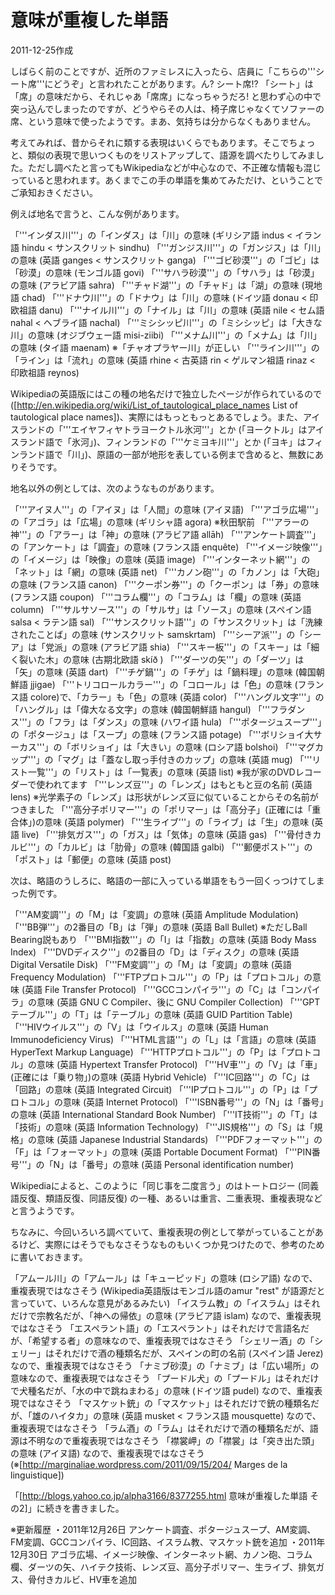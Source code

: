 # 意味が重複した単語

2011-12-25作成

しばらく前のことですが、近所のファミレスに入ったら、店員に「こちらの'''シート席'''にどうぞ」と言われたことがあります。ん? シート席!? 「シート」は「席」の意味だから、それじゃあ「席席」になっちゃうだろ! と思わず心の中で突っ込んでしまったのですが、どうやらその人は、椅子席じゃなくてソファーの席、という意味で使ったようです。まあ、気持ちは分からなくもありません。

考えてみれば、昔からそれに類する表現はいくらでもあります。そこでちょっと、類似の表現で思いつくものをリストアップして、語源を調べたりしてみました。ただし調べたと言ってもWikipediaなどが中心なので、不正確な情報も混じっていると思われます。あくまでこの手の単語を集めてみただけ、ということでご承知おきください。

例えば地名で言うと、こんな例があります。

「'''インダス川'''」の「インダス」は「川」の意味 (ギリシア語 indus < イラン語 hindu < サンスクリット sindhu)
「'''ガンジス川'''」の「ガンジス」は「川」の意味 (英語 ganges < サンスクリット ganga)
「'''ゴビ砂漠'''」の「ゴビ」は「砂漠」の意味 (モンゴル語 govi)
「'''サハラ砂漠'''」の「サハラ」は「砂漠」の意味 (アラビア語 sahra)
「'''チャド湖'''」の「チャド」は「湖」の意味 (現地語 chad)
「'''ドナウ川'''」の「ドナウ」は「川」の意味 (ドイツ語 donau < 印欧祖語 danu)
「'''ナイル川'''」の「ナイル」は「川」の意味 (英語 nile < セム語 nahal < ヘブライ語 nachal)
「'''ミシシッピ川'''」の「ミシシッピ」は「大きな川」の意味 (オジブウェー語 misi-ziibi)
「'''メナム川'''」の「メナム」は「川」の意味 (タイ語 maenam) ※「チャオプラヤー川」が正しい
「'''ライン川'''」の「ライン」は「流れ」の意味 (英語 rhine < 古英語 rin < ゲルマン祖語 rinaz < 印欧祖語 reynos)

Wikipediaの英語版にはこの種の地名だけで独立したページが作られているので ([http://en.wikipedia.org/wiki/List_of_tautological_place_names List of tautological place names])、実際にはもっともっとあるでしょう。また、アイスランドの「'''エイヤフィヤトラヨークトル氷河'''」とか (「ヨークトル」はアイスランド語で「氷河」)、フィンランドの「'''ケミヨキ川'''」とか (「ヨキ」はフィンランド語で「川」)、原語の一部が地形を表している例まで含めると、無数にありそうです。

地名以外の例としては、次のようなものがあります。

「'''アイヌ人'''」の「アイヌ」は「人間」の意味 (アイヌ語)
「'''アゴラ広場'''」の「アゴラ」は「広場」の意味 (ギリシャ語 agora) ※秋田駅前
「'''アラーの神'''」の「アラー」は「神」の意味 (アラビア語 allāh)
「'''アンケート調査'''」の「アンケート」は「調査」の意味 (フランス語 enquête)
「'''イメージ映像'''」の「イメージ」は「映像」の意味 (英語 image)
「'''インターネット網'''」の「ネット」は「網」の意味 (英語 net)
「'''カノン砲'''」の「カノン」は「大砲」の意味 (フランス語 canon)
「'''クーポン券'''」の「クーポン」は「券」の意味 (フランス語 coupon)
「'''コラム欄'''」の「コラム」は「欄」の意味 (英語 column)
「'''サルサソース'''」の「サルサ」は「ソース」の意味 (スペイン語 salsa < ラテン語 sal)
「'''サンスクリット語'''」の「サンスクリット」は「洗練されたことば」の意味 (サンスクリット samskrtam)
「'''シーア派'''」の「シーア」は「党派」の意味 (アラビア語 shia)
「'''スキー板'''」の「スキー」は「細く裂いた木」の意味 (古期北欧語 skíð )
「'''ダーツの矢'''」の「ダーツ」は「矢」の意味 (英語 dart)
「'''チゲ鍋'''」の「チゲ」は「鍋料理」の意味 (韓国朝鮮語 jjigae)
「'''トリコロールカラー'''」の「コロール」は「色」の意味 (フランス語 colore)で、「カラー」も「色」の意味 (英語 color)
「'''ハングル文字'''」の「ハングル」は「偉大なる文字」の意味 (韓国朝鮮語 hangul)
「'''フラダンス'''」の「フラ」は「ダンス」の意味 (ハワイ語 hula)
「'''ポタージュスープ'''」の「ポタージュ」は「スープ」の意味 (フランス語 potage)
「'''ボリショイ大サーカス'''」の「ボリショイ」は「大きい」の意味 (ロシア語 bolshoi)
「'''マグカップ'''」の「マグ」は「蓋なし取っ手付きのカップ」の意味 (英語 mug)
「'''リスト一覧'''」の「リスト」は「一覧表」の意味 (英語 list) ※我が家のDVDレコーダーで使われてます
「'''レンズ豆'''」の「レンズ」はもともと豆の名前 (英語 lens) ※光学素子の「レンズ」は形状がレンズ豆に似ていることからその名前がつきました
「'''高分子ポリマー'''」の「ポリマー」は「高分子」(正確には「重合体」)の意味 (英語 polymer)
「'''生ライブ'''」の「ライブ」は「生」の意味 (英語 live)
「'''排気ガス'''」の「ガス」は「気体」の意味 (英語 gas)
「'''骨付きカルビ'''」の「カルビ」は「肋骨」の意味 (韓国語 galbi)
「'''郵便ポスト'''」の「ポスト」は「郵便」の意味 (英語 post)

次は、略語のうしろに、略語の一部に入っている単語をもう一回くっつけてしまった例です。

「'''AM変調'''」の「M」は「変調」の意味 (英語 Amplitude Modulation)
「'''BB弾'''」の2番目の「B」は「弾」の意味 (英語 Ball Bullet) ※ただしBall Bearing説もあり
「'''BMI指数'''」の「I」は「指数」の意味 (英語 Body Mass Index)
「'''DVDディスク'''」の2番目の「D」は「ディスク」の意味 (英語 Digital Versatile Disk)
「'''FM変調'''」の「M」は「変調」の意味 (英語 Frequency Modulation)
「'''FTPプロトコル'''」の「P」は「プロトコル」の意味 (英語 File Transfer Protocol)
「'''GCCコンパイラ'''」の「C」は「コンパイラ」の意味 (英語 GNU C Compiler、後に GNU Compiler Collection)
「'''GPTテーブル'''」の「T」は「テーブル」の意味 (英語 GUID Partition Table)
「'''HIVウイルス'''」の「V」は「ウイルス」の意味 (英語 Human Immunodeficiency Virus)
「'''HTML言語'''」の「L」は「言語」の意味 (英語 HyperText Markup Language)
「'''HTTPプロトコル'''」の「P」は「プロトコル」の意味 (英語 Hypertext Transfer Protocol)
「'''HV車'''」の「V」は「車」(正確には「乗り物」)の意味 (英語 Hybrid Vehicle)
「'''IC回路'''」の「C」は「回路」の意味 (英語 Integrated Circuit)
「'''IPプロトコル'''」の「P」は「プロトコル」の意味 (英語 Internet Protocol)
「'''ISBN番号'''」の「N」は「番号」の意味 (英語 International Standard Book Number)
「'''IT技術'''」の「T」は「技術」の意味 (英語 Information Technology)
「'''JIS規格'''」の「S」は「規格」の意味 (英語 Japanese Industrial Standards)
「'''PDFフォーマット'''」の「F」は「フォーマット」の意味 (英語 Portable Document Format)
「'''PIN番号'''」の「N」は「番号」の意味 (英語 Personal identification number)

Wikipediaによると、このように「同じ事を二度言う」のはトートロジー (同義語反復、類語反復、同語反復) の一種、あるいは重言、二重表現、重複表現などと言うようです。

ちなみに、今回いろいろ調べていて、重複表現の例として挙がっていることがあるけど、実際にはそうでもなさそうなものもいくつか見つけたので、参考のために書いておきます。

「アムール川」の「アムール」は「キューピッド」の意味 (ロシア語) なので、重複表現ではなさそう (Wikipedia英語版はモンゴル語のamur "rest" が語源だと言っていて、いろんな意見があるみたい)
「イスラム教」の「イスラム」はそれだけで宗教名だが、「神への帰依」の意味 (アラビア語 islam) なので、重複表現ではなさそう
「エスペラント語」の「エスペラント」はそれだけで言語名だが、「希望する者」の意味なので、重複表現ではなさそう
「シェリー酒」の「シェリー」はそれだけで酒の種類名だが、スペインの町の名前 (スペイン語 Jerez) なので、重複表現ではなさそう
「ナミブ砂漠」の「ナミブ」は「広い場所」の意味なので、重複表現ではなさそう
「プードル犬」の「プードル」はそれだけで犬種名だが、「水の中で跳ねまわる」の意味 (ドイツ語 pudel) なので、重複表現ではなさそう
「マスケット銃」の「マスケット」はそれだけで銃の種類名だが、「雄のハイタカ」の意味 (英語 musket < フランス語 mousquette) なので、重複表現ではなさそう
「ラム酒」の「ラム」はそれだけで酒の種類名だが、語源は不明なので重複表現ではなさそう
「襟裳岬」の「襟裳」は「突き出た頭」の意味 (アイヌ語) なので、重複表現ではなさそう (※[http://marginaliae.wordpress.com/2011/09/15/204/ Marges de la linguistique])

「[http://blogs.yahoo.co.jp/alpha3166/8377255.html 意味が重複した単語 その2]」に続きを書きました。

※更新履歴
・2011年12月26日 アンケート調査、ポタージュスープ、AM変調、FM変調、GCCコンパイラ、IC回路、イスラム教、マスケット銃を追加
・2011年12月30日 アゴラ広場、イメージ映像、インターネット網、カノン砲、コラム欄、ダーツの矢、ハイテク技術、レンズ豆、高分子ポリマー、生ライブ、排気ガス、骨付きカルビ、HV車を追加
